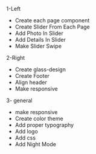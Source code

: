 1-Left
- Create each page component
- Create Slider From Each Page
- Add Photo In Slider
- Add Details In Slider
- Make Slider Swipe


2-Right
- Create glass-design
- Create Footer
- Align header
- Make responsive

3- general
- make responsive
- Create color theme
- Add proper typography
- Add logo
- Add css
- Add Night Mode

